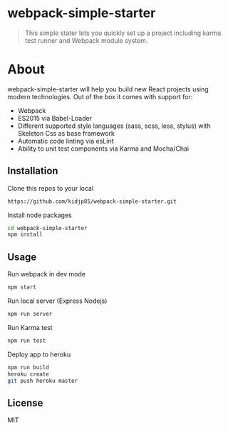 webpack-simple-starter
=======================

> This simple stater lets you quickly set up a project including karma test runner and Webpack module system.

About
====
webpack-simple-starter will help you build new React projects using modern technologies.
Out of the box it comes with support for:
- Webpack
- ES2015 via Babel-Loader
- Different supported style languages (sass, scss, less, stylus) with Skeleton Css as base framework
- Automatic code linting via esLint
- Ability to unit test components via Karma and Mocha/Chai

## Installation
Clone this repos to your local 
```bash
https://github.com/kidjp85/webpack-simple-starter.git
```

Install node packages
```bash
cd webpack-simple-starter
npm install
```

## Usage

Run webpack in dev mode
```bash
npm start
```

Run local server (Express Nodejs)
```bash
npm run server
```

Run Karma test
```bash
npm run test
```

Deploy app to heroku
```bash
npm run build
heroku create
git push heroku master
```



## License
MIT